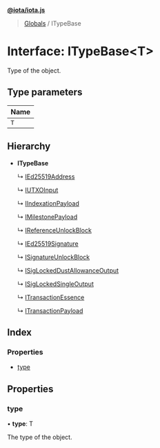 **[@iota/iota.js](../README.md)**

> [Globals](../README.md) / ITypeBase

# Interface: ITypeBase<T\>

Type of the object.

## Type parameters

Name |
------ |
`T` |

## Hierarchy

* **ITypeBase**

  ↳ [IEd25519Address](ied25519address.md)

  ↳ [IUTXOInput](iutxoinput.md)

  ↳ [IIndexationPayload](iindexationpayload.md)

  ↳ [IMilestonePayload](imilestonepayload.md)

  ↳ [IReferenceUnlockBlock](ireferenceunlockblock.md)

  ↳ [IEd25519Signature](ied25519signature.md)

  ↳ [ISignatureUnlockBlock](isignatureunlockblock.md)

  ↳ [ISigLockedDustAllowanceOutput](isiglockeddustallowanceoutput.md)

  ↳ [ISigLockedSingleOutput](isiglockedsingleoutput.md)

  ↳ [ITransactionEssence](itransactionessence.md)

  ↳ [ITransactionPayload](itransactionpayload.md)

## Index

### Properties

* [type](itypebase.md#type)

## Properties

### type

•  **type**: T

The type of the object.
